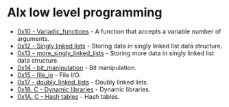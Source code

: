 # Alx low level programming

- [0x10 - Variadic_functions](https://github.com/CharlesMariga/alx-low_level_programming/tree/main/0x10-variadic_functions) - A function that accepts a variable number of arguments.
- [0x12 - Singly linked lists](https://github.com/CharlesMariga/alx-low_level_programming/tree/main/0x12-singly_linked_lists) - Storing data in singly linked list data structure.
- [0x13 - more_singly_linked_lists](https://github.com/CharlesMariga/alx-low_level_programming/tree/main/0x13-more_singly_linked_lists) - Storing more data in singly linked list data structure.
- [0x14 - bit_manipulation](https://github.com/CharlesMariga/alx-low_level_programming/tree/main/0x14-bit_manipulation) - Bit manipulation.
- [0x15 - file_io](https://github.com/CharlesMariga/alx-low_level_programming/tree/main/0x15-file_io) - File I/O.
- [0x17 - doubly_linked_lists](https://github.com/CharlesMariga/alx-low_level_programming/tree/main/0x17-doubly_linked_lists) - Doubly linked lists.
- [0x18. C - Dynamic libraries](https://github.com/CharlesMariga/alx-low_level_programming/tree/main/0x18-dynamic_libraries) - Dynamic libraries.
- [0x1A. C - Hash tables](https://github.com/CharlesMariga/alx-low_level_programming/tree/main/0x1A-hash_tables) - Hash tables.
